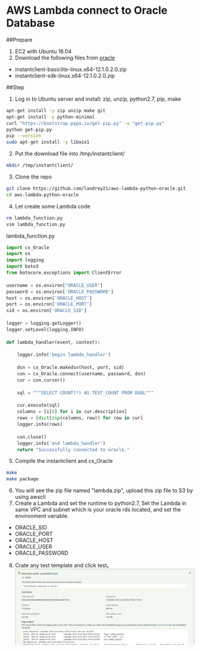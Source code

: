 # AWS Lambda connect to Oracle Database
##Prepare
1. EC2 with Ubuntu 16.04
2. Download the following files from [oracle](http://www.oracle.com/technetwork/topics/linuxx86-64soft-092277.html)
* instantclient-basiclite-linux.x64-12.1.0.2.0.zip
* instantclient-sdk-linux.x64-12.1.0.2.0.zip

##Step
1. Log in to Ubuntu server and install: zip, unzip, python2.7, pip, make
```bash
apt-get install -y zip unzip make git
apt-get install -y python-minimal
curl "https://bootstrap.pypa.io/get-pip.py" -o "get-pip.py"
python get-pip.py
pip --version
sudo apt-get install -y libaio1
```
2. Put the download file into /tmp/instantclient/
```bash
mkdir /tmp/instantclient/
```
3. Clone the repo
```bash
git clone https://github.com/landrey21/aws-lambda-python-oracle.git
cd aws-lambda-python-oracle
```
4. Let create some Lambda code
```bash
rm lambda_function.py
vim lambda_function.py
```
lambda_function.py
```python
import cx_Oracle
import os
import logging
import boto3
from botocore.exceptions import ClientError

username = os.environ["ORACLE_USER"]
password = os.environ['ORACLE_PASSWORD']
host = os.environ['ORACLE_HOST']
port = os.environ['ORACLE_PORT']
sid = os.environ['ORACLE_SID']

logger = logging.getLogger()
logger.setLevel(logging.INFO)

def lambda_handler(event, context):

    logger.info('begin lambda_handler')

    dsn = cx_Oracle.makedsn(host, port, sid)
    con = cx_Oracle.connect(username, password, dsn)
    cur = con.cursor()

    sql = """SELECT COUNT(*) AS TEST_COUNT FROM DUAL"""

    cur.execute(sql)
    columns = [i[0] for i in cur.description]
    rows = [dict(zip(columns, row)) for row in cur]
    logger.info(rows)

    con.close()
    logger.info('end lambda_handler')
    return "Successfully connected to oracle."
```
5. Compile the instantclient and cx_Oracle
```bash
make
make package
```
6. You will see the zip file named "lambda.zip", upload this zip file to S3 by using awscli
7. Create a Lambda and set the runtime to python2.7, Set the Lambda in same VPC and subnet which is your oracle rds located, and set the environment variable.
* ORACLE_SID
* ORACLE_PORT
* ORACLE_HOST
* ORACLE_USER
* ORACLE_PASSWORD
8. Crate any test template and click test。
![](../images/06-01.jpg)